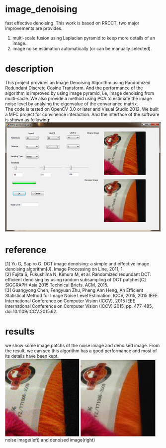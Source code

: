 # image_denoising
fast effective denoising. This work is based on RRDCT, two major improvements are provides. <br>
1. multi-scale fusion using Laplacian pyramid to keep more details of an image.  <br>
2. image noise estimation automatically (or can be manually selected).
# description
This project provides an Image Denoising Algorithm using Randomized Redundant Discrete Cosine Transform. And the performance of the algorithm is improved by using image pyramid, i.e, image denoising from multi-sacle. We also provide a method using PCA to estimate the image noise level by analying the eigenvalue of the convariance matrix. <br>
The code is tested on OpenCV 3.0 or later and Visual Studio 2012. We built a MFC project for convinence interaction. And the interface of the software is shown as following: <br>
![image](./screenshot/interface.png)
# reference
[1] Yu G, Sapiro G. DCT image denoising: a simple and effective image denoising algorithm[J]. Image Processing on Line, 2011, 1. <br>
[2] Fujita S, Fukushima N, Kimura M, et al. Randomized redundant DCT: efficient denoising by using random subsampling of DCT patches[C]  SIGGRAPH Asia 2015 Technical Briefs. ACM, 2015. <br>
[3] Guangyong Chen, Fengyuan Zhu, Pheng Ann Heng, An Efficient Statistical Method for Image Noise Level Estimation, ICCV, 2015, 2015 IEEE International Conference on Computer Vision (ICCV), 2015 IEEE International Conference on Computer Vision (ICCV) 2015, pp. 477-485, doi:10.1109/ICCV.2015.62. 
# results
we show some image patchs of the noise image and denoised image. From the result, we can see this algorithm has a good performance and most of its details have been kept.<br>
![image](./screenshot/noise.png)
![image](./screenshot/denoised.png)
<br>
noise image(left) and denoised image(right)
